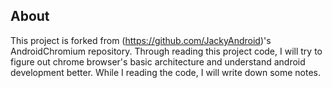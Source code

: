 ## About
This project is forked from (https://github.com/JackyAndroid)'s AndroidChromium repository. Through reading this project code, I will try to figure out chrome browser's basic architecture and understand android development better. While I reading the code, I will write down some notes.


